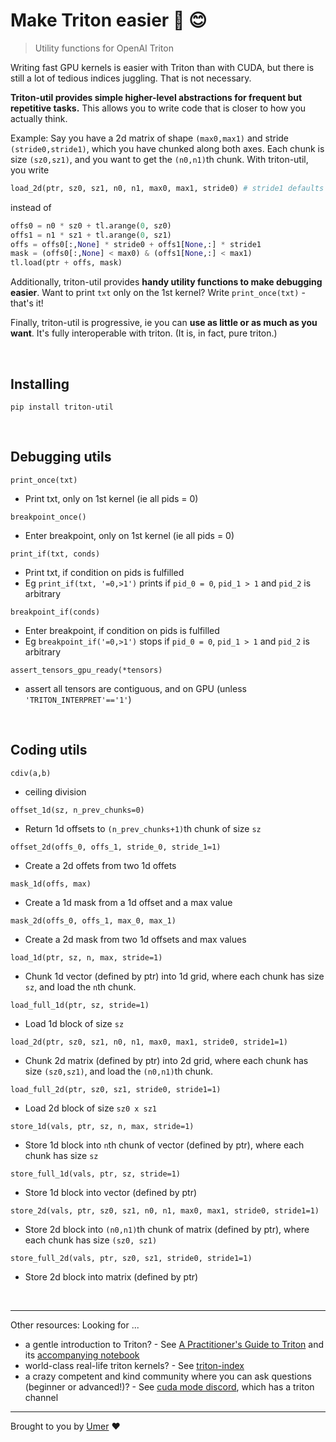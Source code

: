 # Make Triton easier 🔱 😊
> Utility functions for OpenAI Triton

Writing fast GPU kernels is easier with Triton than with CUDA, but there is still a lot of tedious indices juggling. That is not necessary.

**Triton-util provides simple higher-level abstractions for frequent but repetitive tasks.** This allows you to write code that is closer to how you actually think.

Example: Say you have a 2d matrix of shape `(max0,max1)` and stride `(stride0,stride1)`, which you have chunked along both axes. Each chunk is size `(sz0,sz1)`, and you want to get the `(n0,n1)`th chunk. With triton-util, you write
```py
load_2d(ptr, sz0, sz1, n0, n1, max0, max1, stride0) # stride1 defaults to 1
```
instead of
```py
offs0 = n0 * sz0 + tl.arange(0, sz0)
offs1 = n1 * sz1 + tl.arange(0, sz1)
offs = offs0[:,None] * stride0 + offs1[None,:] * stride1
mask = (offs0[:,None] < max0) & (offs1[None,:] < max1)
tl.load(ptr + offs, mask) 
```

Additionally, triton-util provides **handy utility functions to make debugging easier**. Want to print `txt` only on the 1st kernel? Write `print_once(txt)` - that's it!

Finally, triton-util is progressive, ie you can **use as little or as much as you want**. It's fully interoperable with triton. (It is, in fact, pure triton.)

<br/>

## Installing
```pip install triton-util```

<br/>

## Debugging utils

`print_once(txt)`
- Print txt, only on 1st kernel (ie all pids = 0)

`breakpoint_once()`
- Enter breakpoint, only on 1st kernel (ie all pids = 0)

`print_if(txt, conds)`
- Print txt, if condition on pids is fulfilled
- Eg `print_if(txt, '=0,>1')` prints if `pid_0 = 0`, `pid_1 > 1` and `pid_2` is arbitrary

`breakpoint_if(conds)`
- Enter breakpoint, if condition on pids is fulfilled
- Eg `breakpoint_if('=0,>1')` stops if `pid_0 = 0`, `pid_1 > 1` and `pid_2` is arbitrary

`assert_tensors_gpu_ready(*tensors)`
- assert all tensors are contiguous, and on GPU (unless `'TRITON_INTERPRET'=='1'`)

<br/>

## Coding utils

`cdiv(a,b)`
- ceiling division

`offset_1d(sz, n_prev_chunks=0)`
- Return 1d offsets to `(n_prev_chunks+1)`th chunk of size `sz`

`offset_2d(offs_0, offs_1, stride_0, stride_1=1)`
- Create a 2d offets from two 1d offets

`mask_1d(offs, max)`
- Create a 1d mask from a 1d offset and a max value

`mask_2d(offs_0, offs_1, max_0, max_1)`
- Create a 2d mask from two 1d offsets and max values

`load_1d(ptr, sz, n, max, stride=1)`
- Chunk 1d vector (defined by ptr) into 1d grid, where each chunk has size `sz`, and load the `n`th chunk.

`load_full_1d(ptr, sz, stride=1)`
- Load 1d block of size `sz`

`load_2d(ptr, sz0, sz1, n0, n1, max0, max1, stride0, stride1=1)`
- Chunk 2d matrix (defined by ptr) into 2d grid, where each chunk has size `(sz0,sz1)`, and load the `(n0,n1)`th chunk.

`load_full_2d(ptr, sz0, sz1, stride0, stride1=1)`
- Load 2d block of size `sz0 x sz1`

`store_1d(vals, ptr, sz, n, max, stride=1)`
- Store 1d block into `n`th chunk of vector (defined by ptr), where each chunk has size `sz`

`store_full_1d(vals, ptr, sz, stride=1)`
- Store 1d block into vector (defined by ptr)

`store_2d(vals, ptr, sz0, sz1, n0, n1, max0, max1, stride0, stride1=1)`
- Store 2d block into `(n0,n1)`th chunk of matrix (defined by ptr), where each chunk has size `(sz0, sz1)`

`store_full_2d(vals, ptr, sz0, sz1, stride0, stride1=1)`
- Store 2d block into matrix (defined by ptr)



<br/>

___

Other resources: Looking for ...
- a gentle introduction to Triton? - See [A Practitioner's Guide to Triton](https://www.youtube.com/watch?v=DdTsX6DQk24) and its [accompanying notebook](https://github.com/cuda-mode/lectures/blob/main/lecture_014/A_Practitioners_Guide_to_Triton.ipynb)
- world-class real-life triton kernels? - See [triton-index](https://github.com/cuda-mode/triton-index)
- a crazy competent and kind community where you can ask questions (beginner or advanced!)? - See [cuda mode discord](https://discord.gg/cudamode), which has a triton channel

---

Brought to you by [Umer](https://x.com/UmerHAdil) ❤️
